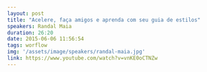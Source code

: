 ```yaml
---
layout: post
title: "Acelere, faça amigos e aprenda com seu guia de estilos"
speakers: Randal Maia
duration: 26:20
date: 2015-06-06 11:56:54
tags: worflow
img: '/assets/image/speakers/randal-maia.jpg'
link: https://www.youtube.com/watch?v=vnKE0oCTNZw
---
```

